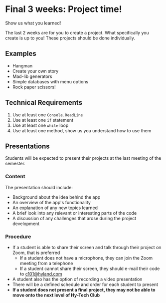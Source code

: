 # Final 3 weeks: Project time!
Show us what you learned!

The last 2 weeks are for you to create a project. What specifically you create is up to you! These projects should be done individually.

## Examples
- Hangman
- Create your own story
- Mad-lib generators
- Simple databases with menu options
- Rock paper scissors!

## Technical Requirements
1. Use at least one `Console.ReadLine`
1. Use at least one `if` statement
1. Use at least one `while` loop
1. Use at least one method, show us you understand how to use them

## Presentations
Students will be expected to present their projects at the last meeting of the semester.

### Content
The presentation should include:

- Background about the idea behind the app
- An overview of the app's functionality
- An explanation of any new topics learned
- A brief look into any relevant or interesting parts of the code
- A discussion of any challenges that arose during the project development

### Procedure

- If a student is able to share their screen and talk through their project on Zoom, that is preferred
    - If a student does not have a microphone, they can join the Zoom meeting from a telephone
    - If a student cannot share their screen, they should e-mail their code to [c101@hyland.com](mailto:c101@hyland.com)
- A student also has the option of recording a video presentation
- There will be a defined schedule and order for each student to present
- **If a student does not present a final project, they may not be able to move onto the next level of Hy-Tech Club**
